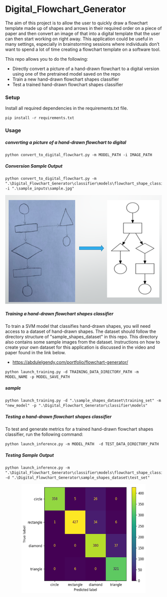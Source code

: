 # Digital_Flowchart_Generator
The aim of this project is to allow the user to quickly draw a flowchart template made up of shapes and arrows in their required order on a piece of paper and then
convert an image of that into a digital template that the user can then start working on right away. This application could be useful in many settings, especially in brainstorming sessions where individuals don’t want to spend a lot of time creating a flowchart template on a software tool.

This repo allows you to do the following:
  - Directly convert a picture of a hand-drawn flowchart to a digital version using one of the pretrained model saved on the repo
  - Train a new hand-drawn flowchart shapes classifier 
  - Test a trained hand-drawn flowchart shapes classifier


### Setup
Install all required dependencies in the requirements.txt file.
```
pip install -r requirements.txt
```

### Usage
##### converting a picture of a hand-drawn flowchart to digital
```
python convert_to_digital_flowchart.py -m MODEL_PATH -i IMAGE_PATH
```
##### Conversion Sample Output
```
python convert_to_digital_flowchart.py -m ".\Digital_Flowchart_Generator\classifier\models\flowchart_shape_classifier_v2.sav" -i ".\sample_inputs\sample.jpg"
```
<p align="center">
  <img src="Documentation\pictures\conversion.PNG" alt="alt text" width="510" height="350">
</p>

##### Training a hand-drawn flowchart shapes classifier
To train a SVM model that classifies hand-drawn shapes, you will need access to a dataset of hand-drawn shapes. The dataset should follow the directory structure of "sample_shapes_dataset" in this repo. This directory also contains some sample images from the dataset. Instructions on how to create your own dataset for this application is discussed in the video and paper found in the link below. 

  - https://abdulelgendy.com/portfolio/flowchart-generator/
```
python launch_training.py -d TRAINING_DATA_DIRECTORY_PATH -m MODEL_NAME -p MODEL_SAVE_PATH
```
##### sample
```
python launch_training.py -d ".\sample_shapes_dataset\training_set" -m "new_model" -p ".\Digital_Flowchart_Generator\classifier\models"
```


##### Testing a hand-drawn flowchart shapes classifier
To test and generate metrics for a trained hand-drawn flowchart shapes classifier, run the following command: 
```
python launch_inference.py -m MODEL_PATH  -d TEST_DATA_DIRECTORY_PATH
```
##### Testing Sample Output
```
python launch_inference.py -m ".\Digital_Flowchart_Generator\classifier\models\flowchart_shape_classifier_v2.sav"  -d ".\Digital_Flowchart_Generator\sample_shapes_dataset\test_set"
```
<p align="center">
  <img src="Documentation\pictures\confusion.PNG" alt="alt text" width="400" height="350">
</p>
